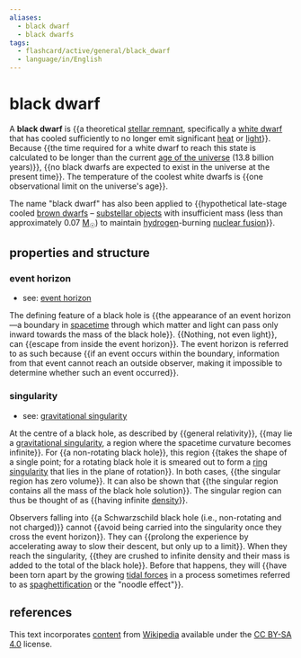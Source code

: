 ```yaml
---
aliases:
  - black dwarf
  - black dwarfs
tags:
  - flashcard/active/general/black_dwarf
  - language/in/English
---
```


# black dwarf

A __black dwarf__ is {{a theoretical [stellar remnant](compact%20object.md), specifically a [white dwarf](white%20dwarf.md) that has cooled sufficiently to no longer emit significant [heat](heat.md) or [light](light.md)}}. Because {{the time required for a white dwarf to reach this state is calculated to be longer than the current [age of the universe](age%20of%20the%20universe.md) (13.8 billion years)}}, {{no black dwarfs are expected to exist in the universe at the present time}}. The temperature of the coolest white dwarfs is {{one observational limit on the universe's age}}. <!--SR:!2024-09-08,27,270!2024-10-21,63,310!2024-09-19,34,270!2024-09-27,42,290-->

The name "black dwarf" has also been applied to {{hypothetical late-stage cooled [brown dwarfs](brown%20dwarf.md) – [substellar objects](substellar%20object.md) with insufficient mass (less than approximately 0.07 [M<sub>☉</sub>](solar%20mass.md)) to maintain [hydrogen](hydrogen.md)-burning [nuclear fusion](nuclear%20fusion.md)}}. <!--SR:!2024-08-29,17,250-->

## properties and structure

### event horizon

- see: [event horizon](event%20horizon.md)

The defining feature of a black hole is {{the appearance of an event horizon—a boundary in [spacetime](spacetime.md) through which matter and light can pass only inward towards the mass of the black hole}}. {{Nothing, not even light}}, can {{escape from inside the event horizon}}. The event horizon is referred to as such because {{if an event occurs within the boundary, information from that event cannot reach an outside observer, making it impossible to determine whether such an event occurred}}. <!--SR:!2024-08-24,16,300!2024-10-15,54,320!2024-10-28,66,320!2024-08-24,16,300-->

### singularity

- see: [gravitational singularity](gravitational%20singularity.md)

At the centre of a black hole, as described by {{general relativity}}, {{may lie a [gravitational singularity](gravitational%20singularity.md), a region where the spacetime curvature becomes infinite}}. For {{a non-rotating black hole}}, this region {{takes the shape of a single point; for a rotating black hole it is smeared out to form a [ring singularity](ring%20singularity.md) that lies in the plane of rotation}}. In both cases, {{the singular region has zero volume}}. It can also be shown that {{the singular region contains all the mass of the black hole solution}}. The singular region can thus be thought of as {{having infinite [density](density.md)}}. <!--SR:!2024-09-07,24,280!2024-10-21,60,320!2024-08-24,16,300!2024-08-25,17,300!2024-08-26,18,300!2024-10-18,57,320!2024-10-28,66,320-->

Observers falling into {{a Schwarzschild black hole (i.e., non-rotating and not charged)}} cannot {{avoid being carried into the singularity once they cross the event horizon}}. They can {{prolong the experience by accelerating away to slow their descent, but only up to a limit}}. When they reach the singularity, {{they are crushed to infinite density and their mass is added to the total of the black hole}}. Before that happens, they will {{have been torn apart by the growing [tidal forces](tidal%20force.md) in a process sometimes referred to as [spaghettification](spaghettification.md) or the "noodle effect"}}. <!--SR:!2024-09-06,23,280!2024-09-19,31,280!2024-10-12,54,300!2024-08-26,18,300!2024-10-03,46,300-->

## references

This text incorporates [content](https://en.wikipedia.org/wiki/black_dwarf) from [Wikipedia](Wikipedia.md) available under the [CC BY-SA 4.0](https://creativecommons.org/licenses/by-sa/4.0/) license.
